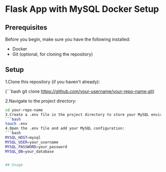 # Flask App with MySQL Docker Setup

## Prerequisites
Before you begin, make sure you have the following installed:
 + Docker
 + Git (optional, for cloning the repository)

## Setup
 1.Clone this repository (if you haven't already):
 
  (```bash
 git clone https://github.com/your-username/your-repo-name.git)

 2.Navigate to the project directory:
 ```bash
 cd your-repo-name
 3.Create a .env file in the project directory to store your MySQL environment variables:
 ```bash
 touch .env
 4.Open the .env file and add your MySQL configuration:
 ```bash
 MYSQL_HOST=mysql
 MYSQL_USER=your_username
 MYSQL_PASSWORD=your_password
 MYSQL_DB=your_database


## Usage
